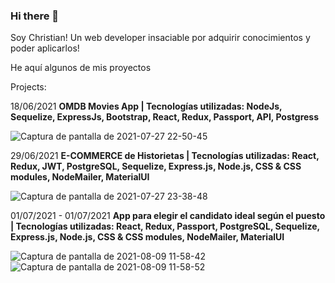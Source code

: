 ### Hi there 👋

Soy Christian! Un web developer insaciable por adquirir conocimientos y poder aplicarlos!

  He aquí algunos de mis proyectos
  
Projects:

18/06/2021   <b> OMDB Movies App | Tecnologías utilizadas:   NodeJs, Sequelize, ExpressJs, Bootstrap, React, Redux, Passport, API, Postgress </b>

![Captura de pantalla de 2021-07-27 22-50-45](https://user-images.githubusercontent.com/82605126/127251141-bd4db665-dfa2-4720-9173-387f933c8f23.png)

29/06/2021 <b> E-COMMERCE de Historietas  | Tecnologías utilizadas:  React, Redux, JWT, PostgreSQL, Sequelize, Express.js, Node.js, CSS & CSS modules, NodeMailer, MaterialUI
</b>

![Captura de pantalla de 2021-07-27 23-38-48](https://user-images.githubusercontent.com/82605126/127255051-8c1b19ba-56b9-4a94-aab0-64be0a1ab1ac.png)

01/07/2021 - 01/07/2021 <b> App para elegir el candidato ideal según el puesto  | Tecnologías utilizadas:  React, Redux, Passport, PostgreSQL, Sequelize, Express.js, Node.js, CSS & CSS modules, NodeMailer, MaterialUI
</b>

![Captura de pantalla de 2021-08-09 11-58-42](https://user-images.githubusercontent.com/82605126/128727783-1d14aa08-a13a-4c21-b022-7f90b4738f9c.png)
![Captura de pantalla de 2021-08-09 11-58-52](https://user-images.githubusercontent.com/82605126/128727772-4e0b7017-e55b-422d-967a-1084ec78f187.png)

